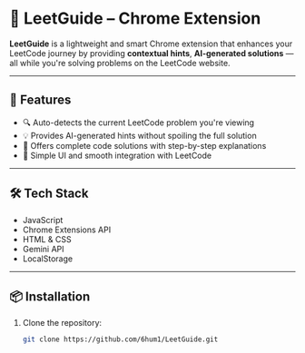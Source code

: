 # 🧠 LeetGuide – Chrome Extension

**LeetGuide** is a lightweight and smart Chrome extension that enhances your LeetCode journey by providing **contextual hints**, **AI-generated solutions** — all while you're solving problems on the LeetCode website.

---

## 🚀 Features

- 🔍 Auto-detects the current LeetCode problem you're viewing  
- 💡 Provides AI-generated hints without spoiling the full solution  
- 🧠 Offers complete code solutions with step-by-step explanations  
- 🎯 Simple UI and smooth integration with LeetCode  

---

## 🛠️ Tech Stack

- JavaScript  
- Chrome Extensions API  
- HTML & CSS  
- Gemini API  
- LocalStorage  

---

## 📦 Installation

1. Clone the repository:
   ```bash
   git clone https://github.com/6hum1/LeetGuide.git
